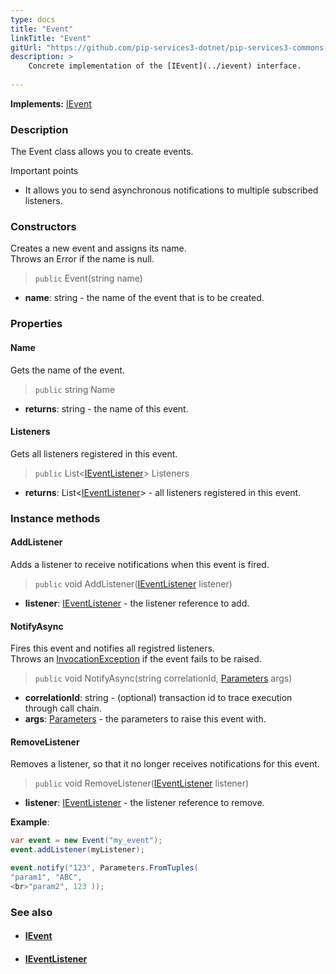 ```yaml
---
type: docs
title: "Event"
linkTitle: "Event"
gitUrl: "https://github.com/pip-services3-dotnet/pip-services3-commons-dotnet"
description: > 
    Concrete implementation of the [IEvent](../ievent) interface.
   
---
```


**Implements:** [IEvent](../ievent)

### Description

The Event class allows you to create events.

Important points

- It allows you to send asynchronous notifications to multiple subscribed listeners.

### Constructors

Creates a new event and assigns its name.  
Throws an Error if the name is null.

> `public` Event(string name)

- **name**: string - the name of the event that is to be created.


### Properties

#### Name
Gets the name of the event.
> `public` string Name

- **returns**: string - the name of this event.

#### Listeners
Gets all listeners registered in this event.
> `public` List<[IEventListener](../ievent_listener)> Listeners

- **returns**: List<[IEventListener](../ievent_listener)> - all listeners registered in this event.


### Instance methods

#### AddListener
Adds a listener to receive notifications when this event is fired.

> `public` void AddListener([IEventListener](../ievent_listener) listener)

- **listener**: [IEventListener](../ievent_listener) - the listener reference to add.


#### NotifyAsync
Fires this event and notifies all registred listeners.  
Throws an [InvocationException](../errors/invocation_exception) if the event fails to be raised.

> `public` void NotifyAsync(string correlationId, [Parameters](../../run/parameters) args)

- **correlationId**: string - (optional) transaction id to trace execution through call chain.
- **args**: [Parameters](../../run/parameters) - the parameters to raise this event with.

#### RemoveListener
Removes a listener, so that it no longer receives notifications for this event.

> `public` void RemoveListener([IEventListener](../ievent_listener) listener)

- **listener**: [IEventListener](../ievent_listener) - the listener reference to remove.

**Example**:

```cs
var event = new Event("my_event");
event.addListener(myListener);

event.notify("123", Parameters.FromTuples(
"param1", "ABC",   
<br>"param2", 123 ));

```

### See also
- #### [IEvent](../ievent)
- #### [IEventListener](../ievent_listener)
